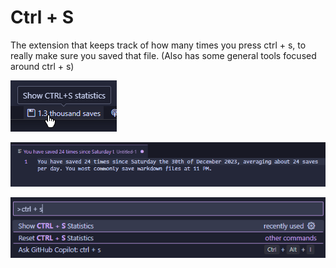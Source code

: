 # Ctrl + S

The extension that keeps track of how many times you press ctrl + s, to really make sure you saved that file. (Also has some general tools focused around ctrl + s)

![statusbar](.github/statusbar.png)

![statistics](.github/statistics.png)

![commands](.github/commands.png)